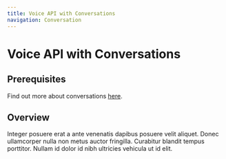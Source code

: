 ```yaml
---
title: Voice API with Conversations
navigation: Conversation
---
```


# Voice API with Conversations

## Prerequisites

Find out more about conversations [here](/conversation/overview).

## Overview

Integer posuere erat a ante venenatis dapibus posuere velit aliquet. Donec ullamcorper nulla non metus auctor fringilla. Curabitur blandit tempus porttitor. Nullam id dolor id nibh ultricies vehicula ut id elit.
